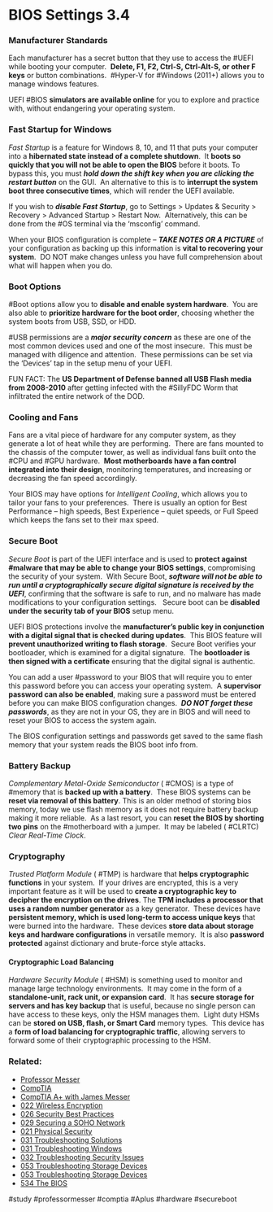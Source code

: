 # BIOS Settings 3.4

### Manufacturer Standards

Each manufacturer has a secret button that they use to access the #UEFI while booting your computer.  **Delete, F1, F2, Ctrl-S, Ctrl-Alt-S, or other F keys** or button combinations.  #Hyper-V for #Windows (2011+) allows you to manage windows features.

UEFI #BIOS **simulators are available online** for you to explore and practice with, without endangering your operating system. 

### Fast Startup for Windows

*Fast Startup* is a feature for Windows 8, 10, and 11 that puts your computer into a **hibernated state instead of a complete shutdown**.  It **boots so quickly that you will not be able to open the BIOS** before it boots. To bypass this, you must ***hold down the shift key when you are clicking the restart button*** on the GUI.  An alternative to this is to **interrupt the system boot three consecutive times**, which will render the UEFI available. 

If you wish to ***disable Fast Startup***, go to Settings > Updates & Security > Recovery > Advanced Startup > Restart Now.  Alternatively, this can be done from the #OS terminal via the ‘msconfig’ command. 

When your BIOS configuration is complete – ***TAKE NOTES OR A PICTURE*** of your configuration as backing up this information is **vital to recovering your system**.  DO NOT make changes unless you have full comprehension about what will happen when you do.

### Boot Options

#Boot options allow you to **disable and enable system hardware**.  You are also able to **prioritize hardware for the boot order**, choosing whether the system boots from USB, SSD, or HDD.

#USB permissions are a ***major security concern*** as these are one of the most common devices used and one of the most insecure.  This must be managed with diligence and attention.  These permissions can be set via the ‘Devices’ tap in the setup menu of your UEFI. 

FUN FACT: The **US Department of Defense banned all USB Flash media from 2008-2010** after getting infected with the #SillyFDC Worm that infiltrated the entire network of the DOD. 

### Cooling and Fans

Fans are a vital piece of hardware for any computer system, as they generate a lot of heat while they are performing.  There are fans mounted to the chassis of the computer tower, as well as individual fans built onto the #CPU and #GPU hardware.  **Most motherboards have a fan control integrated into their design**, monitoring temperatures, and increasing or decreasing the fan speed accordingly.

Your BIOS may have options for *Intelligent Cooling*, which allows you to tailor your fans to your preferences.  There is usually an option for Best Performance – high speeds, Best Experience – quiet speeds, or Full Speed which keeps the fans set to their max speed.

### Secure Boot

*Secure Boot* is part of the UEFI interface and is used to **protect against #malware that may be able to change your BIOS settings**, compromising the security of your system.  With Secure Boot, ***software will not be able to run until a cryptographically secure digital signature is received by the UEFI***, confirming that the software is safe to run, and no malware has made modifications to your configuration settings.   Secure boot can be **disabled under the security tab of your BIOS** setup menu.

UEFI BIOS protections involve the **manufacturer’s public key in conjunction with a digital signal that is checked during updates**.  This BIOS feature will **prevent unauthorized writing to flash storage**.  Secure Boot verifies your bootloader, which is examined for a digital signature.  The **bootloader is then signed with a certificate** ensuring that the digital signal is authentic.

You can add a user #password to your BIOS that will require you to enter this password before you can access your operating system.  A **supervisor password can also be enabled**, making sure a password must be entered before you can make BIOS configuration changes.  ***DO NOT forget these passwords***, as they are not in your OS, they are in BIOS and will need to reset your BIOS to access the system again.

The BIOS configuration settings and passwords get saved to the same flash memory that your system reads the BIOS boot info from.

### Battery Backup

*Complementary Metal-Oxide Semiconductor* ( #CMOS) is a type of #memory that is **backed up with a battery**.  These BIOS systems can be **reset via removal of this battery**. This is an older method of storing bios memory, today we use flash memory as it does not require battery backup making it more reliable.  As a last resort, you can **reset the BIOS by shorting two pins** on the #motherboard with a jumper.  It may be labeled ( #CLRTC) *Clear Real-Time Clock*.

### Cryptography

*Trusted Platform Module* ( #TMP) is hardware that **helps cryptographic functions** in your system.  If your drives are encrypted, this is a very important feature as it will be used to **create a cryptographic key to decipher the encryption on the drives**. The **TPM includes a processor that uses a random number generator** as a key generator.  These devices have **persistent memory, which is used long-term to access unique keys** that were burned into the hardware.  These devices **store data about storage keys and hardware configurations** in versatile memory.  It is also **password protected** against dictionary and brute-force style attacks.

#### Cryptographic Load Balancing

*Hardware Security Module* ( #HSM) is something used to monitor and manage large technology environments.  It may come in the form of a **standalone-unit, rack unit, or expansion card**.  It has **secure storage for servers and has key backup** that is useful, because no single person can have access to these keys, only the HSM manages them.  Light duty HSMs can be **stored on USB, flash, or Smart Card** memory types.  This device has a **form of load balancing for cryptographic traffic**, allowing servers to forward some of their cryptographic processing to the HSM.

### Related:

- [Professor Messer](https://www.professormesser.com/free-a-plus-training/220-1101/220-1101-video/bios-settings-220-1101/ "Professor Messer A+ Guide")
- [CompTIA](https://www.comptia.org/ "CompTIA Homepage")
- [CompTIA A+ with James Messer](CompTIA%20A+%20with%20James%20Messer.md)
- [022 Wireless Encryption](022%20Wireless%20Encryption.md)
- [026 Security Best Practices](026%20Security%20Best%20Practices.md)
- [029 Securing a SOHO Network](029%20Securing%20a%20SOHO%20Network.md)
- [021 Physical Security](021%20Physical%20Security.md)
- [031 Troubleshooting Solutions](031%20Troubleshooting%20Solutions.md)
- [031 Troubleshooting Windows](031%20Troubleshooting%20Windows.md)
- [032 Troubleshooting Security Issues](032%20Troubleshooting%20Security%20Issues.md)
- [053 Troubleshooting Storage Devices](053%20Troubleshooting%20Storage%20Devices.md)
- [053 Troubleshooting Storage Devices](053%20Troubleshooting%20Storage%20Devices.md)
- [534 The BIOS](534%20The%20BIOS.md)

#study #professormesser #comptia #Aplus #hardware #secureboot 